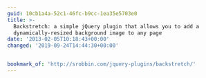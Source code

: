 ```yaml
---
guid: 10cb1a4a-52c1-46fc-b9cc-1ea35e5703e0
title: >-
  Backstretch: a simple jQuery plugin that allows you to add a
  dynamically-resized background image to any page
date: '2013-02-05T10:18:43+00:00'
changed: '2019-09-24T14:44:30+00:00'


bookmark_of: 'http://srobbin.com/jquery-plugins/backstretch/'
---
```





